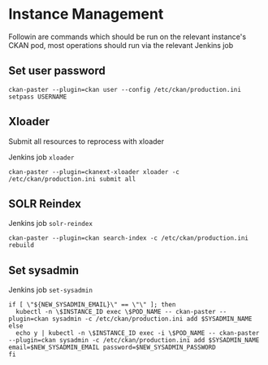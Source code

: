 # Instance Management

Followin are commands which should be run on the relevant instance's CKAN pod, most operations should run via the relevant Jenkins job

## Set user password

```
ckan-paster --plugin=ckan user --config /etc/ckan/production.ini setpass USERNAME
```

## Xloader

Submit all resources to reprocess with xloader 

Jenkins job `xloader`

```
ckan-paster --plugin=ckanext-xloader xloader -c /etc/ckan/production.ini submit all
```

## SOLR Reindex

Jenkins job `solr-reindex`

```
ckan-paster --plugin=ckan search-index -c /etc/ckan/production.ini rebuild
```

## Set sysadmin

Jenkins job `set-sysadmin`

```
if [ \"${NEW_SYSADMIN_EMAIL}\" == \"\" ]; then
  kubectl -n \$INSTANCE_ID exec \$POD_NAME -- ckan-paster --plugin=ckan sysadmin -c /etc/ckan/production.ini add $SYSADMIN_NAME
else
  echo y | kubectl -n \$INSTANCE_ID exec -i \$POD_NAME -- ckan-paster --plugin=ckan sysadmin -c /etc/ckan/production.ini add $SYSADMIN_NAME email=$NEW_SYSADMIN_EMAIL password=$NEW_SYSADMIN_PASSWORD
fi
```
